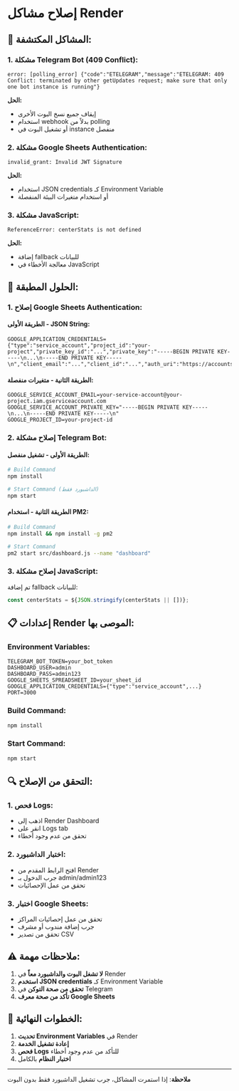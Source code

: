 # إصلاح مشاكل Render

## 🔧 المشاكل المكتشفة:

### 1. مشكلة Telegram Bot (409 Conflict):
```
error: [polling_error] {"code":"ETELEGRAM","message":"ETELEGRAM: 409 Conflict: terminated by other getUpdates request; make sure that only one bot instance is running"}
```

**الحل:**
- إيقاف جميع نسخ البوت الأخرى
- استخدام webhook بدلاً من polling
- أو تشغيل البوت في instance منفصل

### 2. مشكلة Google Sheets Authentication:
```
invalid_grant: Invalid JWT Signature
```

**الحل:**
- استخدام JSON credentials كـ Environment Variable
- أو استخدام متغيرات البيئة المنفصلة

### 3. مشكلة JavaScript:
```
ReferenceError: centerStats is not defined
```

**الحل:**
- إضافة fallback للبيانات
- معالجة الأخطاء في JavaScript

## 🚀 الحلول المطبقة:

### 1. إصلاح Google Sheets Authentication:

#### الطريقة الأولى - JSON String:
```env
GOOGLE_APPLICATION_CREDENTIALS={"type":"service_account","project_id":"your-project","private_key_id":"...","private_key":"-----BEGIN PRIVATE KEY-----\n...\n-----END PRIVATE KEY-----\n","client_email":"...","client_id":"...","auth_uri":"https://accounts.google.com/o/oauth2/auth","token_uri":"https://oauth2.googleapis.com/token","auth_provider_x509_cert_url":"https://www.googleapis.com/oauth2/v1/certs","client_x509_cert_url":"..."}
```

#### الطريقة الثانية - متغيرات منفصلة:
```env
GOOGLE_SERVICE_ACCOUNT_EMAIL=your-service-account@your-project.iam.gserviceaccount.com
GOOGLE_SERVICE_ACCOUNT_PRIVATE_KEY="-----BEGIN PRIVATE KEY-----\n...\n-----END PRIVATE KEY-----\n"
GOOGLE_PROJECT_ID=your-project-id
```

### 2. إصلاح مشكلة Telegram Bot:

#### الطريقة الأولى - تشغيل منفصل:
```bash
# Build Command
npm install

# Start Command (الداشبورد فقط)
npm start
```

#### الطريقة الثانية - استخدام PM2:
```bash
# Build Command
npm install && npm install -g pm2

# Start Command
pm2 start src/dashboard.js --name "dashboard"
```

### 3. إصلاح مشكلة JavaScript:

تم إضافة fallback للبيانات:
```javascript
const centerStats = ${JSON.stringify(centerStats || [])};
```

## 📋 إعدادات Render الموصى بها:

### Environment Variables:
```
TELEGRAM_BOT_TOKEN=your_bot_token
DASHBOARD_USER=admin
DASHBOARD_PASS=admin123
GOOGLE_SHEETS_SPREADSHEET_ID=your_sheet_id
GOOGLE_APPLICATION_CREDENTIALS={"type":"service_account",...}
PORT=3000
```

### Build Command:
```bash
npm install
```

### Start Command:
```bash
npm start
```

## 🔍 التحقق من الإصلاح:

### 1. فحص Logs:
- اذهب إلى Render Dashboard
- انقر على Logs tab
- تحقق من عدم وجود أخطاء

### 2. اختبار الداشبورد:
- افتح الرابط المقدم من Render
- جرب الدخول بـ admin/admin123
- تحقق من عمل الإحصائيات

### 3. اختبار Google Sheets:
- تحقق من عمل إحصائيات المراكز
- جرب إضافة مندوب أو مشرف
- تحقق من تصدير CSV

## ⚠️ ملاحظات مهمة:

1. **لا تشغل البوت والداشبورد معاً** في Render
2. **استخدم JSON credentials** كـ Environment Variable
3. **تحقق من صحة التوكن** في Telegram
4. **تأكد من صحة معرف Google Sheets**

## 🚀 الخطوات النهائية:

1. **تحديث Environment Variables** في Render
2. **إعادة تشغيل الخدمة**
3. **فحص Logs** للتأكد من عدم وجود أخطاء
4. **اختبار النظام** بالكامل

---
**ملاحظة**: إذا استمرت المشاكل، جرب تشغيل الداشبورد فقط بدون البوت
